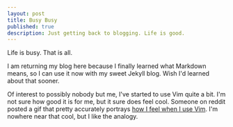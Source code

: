 ```yaml
--- 
layout: post
title: Busy Busy
published: true
description: Just getting back to blogging. Life is good.
---
```

Life is busy. That is all.

I am returning my blog here because I finally learned what Markdown means, so
I can use it now with my sweet Jekyll blog. Wish I'd learned about that sooner.

Of interest to possibly nobody but me, I've started to use Vim quite a bit. I'm
not sure how good it is for me, but it sure does feel cool. Someone on reddit
posted a gif that pretty accurately portrays [how I feel when I use
Vim](http://i.imgur.com/Lt9nB.gif). I'm nowhere near that cool, but I like the
analogy.

